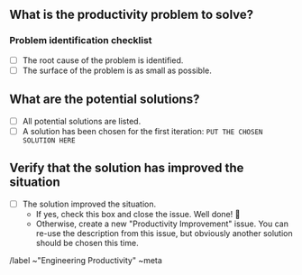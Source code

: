 ## What is the productivity problem to solve?

<!--
Please describe the productivity problem that needs to be solved backed by charts from
https://about.gitlab.com/handbook/engineering/quality/engineering-productivity-team/#engineering-productivity-team-metrics.
-->

### Problem identification checklist

- [ ] The root cause of the problem is identified.
- [ ] The surface of the problem is as small as possible.

## What are the potential solutions?

<!--
Please provide potential solutions here. Example solutions could be:

- Dogfood a feature.
- Refactor/improve some workflow code.
- Throw more money at the problem.

Please provide pros/cons and a weight estimate for each solution.
-->

- [ ] All potential solutions are listed.
- [ ] A solution has been chosen for the first iteration: `PUT THE CHOSEN SOLUTION HERE`

## Verify that the solution has improved the situation

<!--
Ideally, looking at the charts from the first part, we should see an improvement
after the implementation is merged/deployed/released.
-->

- [ ] The solution improved the situation.
  - If yes, check this box and close the issue. Well done! :tada:
  - Otherwise, create a new "Productivity Improvement" issue. You can re-use the description from this issue, but obviously another solution should be chosen this time.

/label ~"Engineering Productivity" ~meta
